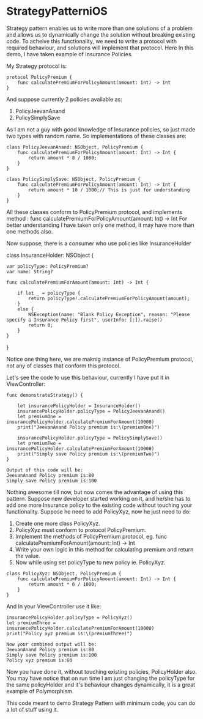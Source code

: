 # StrategyPatterniOS

Strategy pattern enables us to write more than one solutions of a problem and allows us to dynamically change the solution without breaking existing code.
To acheive this functionality, we need to write a protocol with required behaviour, and solutions will implement that protocol.
Here In this demo, I have taken example of Insurance Policies. 

My Strategy protocol is:

    protocol PolicyPremium {
        func calculatePremiumForPolicyAmount(amount: Int) -> Int
    }

And suppose currently 2 policies available as:
1. PolicyJeevanAnand
2. PolicySimplySave

As I am not a guy with good knowledge of Insurance policies, so just made two types with random name.
So implementations of these classes are:

    class PolicyJeevanAnand: NSObject, PolicyPremium {
        func calculatePremiumForPolicyAmount(amount: Int) -> Int {
            return amount * 8 / 1000;
        }
    }

    class PolicySimplySave: NSObject, PolicyPremium {
        func calculatePremiumForPolicyAmount(amount: Int) -> Int {
            return amount * 10 / 1000;// This is just for understanding
        }
    }

All these classes conform to PolicyPremium protocol, and implements method : func calculatePremiumForPolicyAmount(amount: Int) -> Int
For better understanding I have taken only one method, it may have more than one methods also.

Now suppose, there is a consumer who use policies like InsuranceHolder

class InsuranceHolder: NSObject {
    
    var policyType: PolicyPremium?
    var name: String?

    func calculatePremiumForAmount(amount: Int) -> Int {
        
        if let _ = policyType {
            return policyType!.calculatePremiumForPolicyAmount(amount);
        }
        else {
            NSException(name: "Blank Policy Exception", reason: "Please specify a Insurance Policy first", userInfo: [:]).raise()
            return 0;
        }
    }
}

Notice one thing here, we are maknig instance of PolicyPremium protocol, not any of classes that conform this protocol.

Let's see the code to use this behaviour, currently I have put it in ViewController:

    func demonstrateStrategy() {
        
        let insurancePolicyHolder = InsuranceHolder()
        insurancePolicyHolder.policyType = PolicyJeevanAnand()
        let premiumOne = insurancePolicyHolder.calculatePremiumForAmount(10000)
        print("JeevanAnand Policy premium is:\(premiumOne)")
        
        insurancePolicyHolder.policyType = PolicySimplySave()
        let premiumTwo = insurancePolicyHolder.calculatePremiumForAmount(10000)
        print("Simply save Policy premium is:\(premiumTwo)")
    }
    
    Output of this code will be:
    JeevanAnand Policy premium is:80
    Simply save Policy premium is:100
    
  Nothing awesome till now, but now comes the advantage of using this pattern. 
  Suppose new developer started working on it, and he/she has to add one more Insurance policy to the existing code without touching your functionality. Suppose he need to add PolicyXyz, now he just need to do:
  1. Create one more class PolicyXyz.
  2. PolicyXyz must conform to protocol PolicyPremium.
  3. Implement the methods of PolicyPremium protocol, eg. func calculatePremiumForAmount(amount: Int) -> Int
  4. Write your own logic in this method for calculating premium and return the value.
  5. Now while using set policyType to new policy ie. PolicyXyz.
  
    class PolicyXyz: NSObject, PolicyPremium {
        func calculatePremiumForPolicyAmount(amount: Int) -> Int {
            return amount * 6 / 1000;
        }
    }
  
  And In your ViewController use it like: 
  
    insurancePolicyHolder.policyType = PolicyXyz()
    let premiumThree = insurancePolicyHolder.calculatePremiumForAmount(10000)
    print("Policy xyz premium is:\(premiumThree)")
  
    Now your combined output will be:
    JeevanAnand Policy premium is:80
    Simply save Policy premium is:100
    Policy xyz premium is:60

  Now you have done it, without touching existing policies, PolicyHolder also. You may have notice that on run time I am just changing the policyType for the same policyHolder and it's behaviour changes dynamically, it is a great example of Polymorphism.
  
  This code meant to demo Strategy Pattern with minimum code, you can do a lot of stuff using it.
  
  





